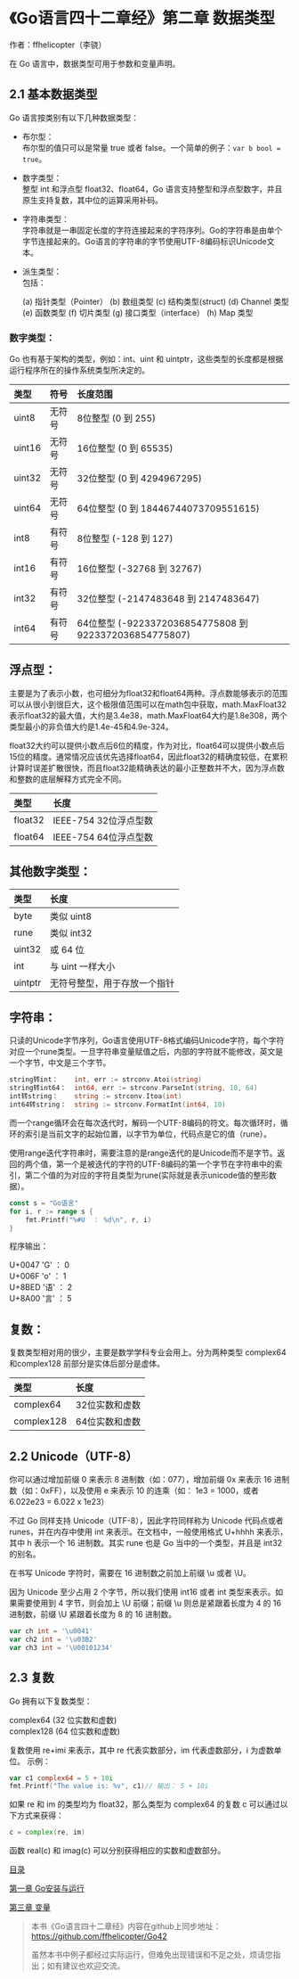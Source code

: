 # 《Go语言四十二章经》第二章 数据类型

作者：ffhelicopter（李骁）

在 Go 语言中，数据类型可用于参数和变量声明。

## 2.1 基本数据类型

Go 语言按类别有以下几种数据类型：

* 布尔型：<br>
布尔型的值只可以是常量 true 或者 false。一个简单的例子：`var b bool = true`。

* 数字类型：<br>
整型 int 和浮点型 float32、float64，Go 语言支持整型和浮点型数字，并且原生支持复数，其中位的运算采用补码。

* 字符串类型：<br>
字符串就是一串固定长度的字符连接起来的字符序列。Go的字符串是由单个字节连接起来的。Go语言的字符串的字节使用UTF-8编码标识Unicode文本。

* 派生类型：<br>
包括：


    (a) 指针类型（Pointer）
    (b) 数组类型
    (c) 结构类型(struct)
    (d) Channel 类型
    (e) 函数类型
    (f) 切片类型
    (g) 接口类型（interface）
    (h) Map 类型

### 数字类型：

Go 也有基于架构的类型，例如：int、uint 和 uintptr，这些类型的长度都是根据运行程序所在的操作系统类型所决定的。


|类型|符号|长度范围|
|:--|:--|:--|
|uint8    |无符号  |8位整型 (0 到 255)|
|uint16   |无符号 |16位整型 (0 到 65535)|
|uint32   |无符号 |32位整型 (0 到 4294967295)|
|uint64   |无符号 |64位整型 (0 到 18446744073709551615)|
|int8     |有符号  |8位整型 (-128 到 127)|
|int16    |有符号 |16位整型 (-32768 到 32767)|
|int32    |有符号 |32位整型 (-2147483648 到 2147483647)|
|int64    |有符号 |64位整型 (-9223372036854775808 到 9223372036854775807)|


## 浮点型：

主要是为了表示小数，也可细分为float32和float64两种。浮点数能够表示的范围可以从很小到很巨大，这个极限值范围可以在math包中获取，math.MaxFloat32表示float32的最大值，大约是3.4e38，math.MaxFloat64大约是1.8e308，两个类型最小的非负值大约是1.4e-45和4.9e-324。


float32大约可以提供小数点后6位的精度，作为对比，float64可以提供小数点后15位的精度。通常情况应该优先选择float64，因此float32的精确度较低，在累积计算时误差扩散很快，而且float32能精确表达的最小正整数并不大，因为浮点数和整数的底层解释方式完全不同。

|类型|长度|
|:--|:--|
|float32  |IEEE-754   32位浮点型数|
|float64  |IEEE-754   64位浮点型数|

## 其他数字类型：

|类型|长度|
|:--|:--|
|byte      |类似 uint8|
|rune      |类似 int32|
|uint32     |或 64 位|
|int        |与 uint 一样大小|
|uintptr    |无符号整型，用于存放一个指针|

## 字符串：
只读的Unicode字节序列，Go语言使用UTF-8格式编码Unicode字符，每个字符对应一个rune类型。一旦字符串变量赋值之后，内部的字符就不能修改，英文是一个字节，中文是三个字节。

```go
string转int：    int, err := strconv.Atoi(string)
string转int64：  int64, err := strconv.ParseInt(string, 10, 64)
int转string：    string := strconv.Itoa(int)
int64转string：  string := strconv.FormatInt(int64, 10)
```

而一个range循环会在每次迭代时，解码一个UTF-8编码的符文。每次循环时，循环的索引是当前文字的起始位置，以字节为单位，代码点是它的值（rune）。

使用range迭代字符串时，需要注意的是range迭代的是Unicode而不是字节。返回的两个值，第一个是被迭代的字符的UTF-8编码的第一个字节在字符串中的索引，第二个值的为对应的字符且类型为rune(实际就是表示unicode值的整形数据）。

```go
const s = "Go语言"
for i, r := range s {
	fmt.Printf("%#U  ： %d\n", r, i)
}
```
程序输出：

U+0047 'G'   ： 0<br>
U+006F 'o'   ： 1<br>
U+8BED '语'  ： 2<br>
U+8A00 '言'  ： 5<br>

## 复数：
复数类型相对用的很少，主要是数学学科专业会用上。分为两种类型 complex64和complex128 前部分是实体后部分是虚体。

|类型|长度|
|:--|:--|
|complex64   |32位实数和虚数|
|complex128   |64位实数和虚数|

## 2.2 Unicode（UTF-8）

你可以通过增加前缀 0 来表示 8 进制数（如：077），增加前缀 0x 来表示 16 进制数（如：0xFF），以及使用 e 来表示 10 的连乘（如： 1e3 = 1000，或者 6.022e23 = 6.022 x 1e23）

不过 Go 同样支持 Unicode（UTF-8），因此字符同样称为 Unicode 代码点或者 runes，并在内存中使用 int 来表示。在文档中，一般使用格式 U+hhhh 来表示，其中 h 表示一个 16 进制数。其实 rune 也是 Go 当中的一个类型，并且是 int32 的别名。

在书写 Unicode 字符时，需要在 16 进制数之前加上前缀 \u 或者 \U。

因为 Unicode 至少占用 2 个字节，所以我们使用 int16 或者 int 类型来表示。如果需要使用到 4 字节，则会加上 \U 前缀；前缀 \u 则总是紧跟着长度为 4 的 16 进制数，前缀 \U 紧跟着长度为 8 的 16 进制数。

```go
var ch int = '\u0041'
var ch2 int = '\u03B2'
var ch3 int = '\U00101234'
```

## 2.3 复数
Go 拥有以下复数类型：

complex64 (32 位实数和虚数)<br>
complex128 (64 位实数和虚数)<br>

复数使用 re+imi 来表示，其中 re 代表实数部分，im 代表虚数部分，i 为虚数单位。
示例：

```go
var c1 complex64 = 5 + 10i
fmt.Printf("The value is: %v", c1)// 输出： 5 + 10i
```
如果 re 和 im 的类型均为 float32，那么类型为 complex64 的复数 c 可以通过以下方式来获得：

```go
c = complex(re, im)
```
函数 real(c) 和 imag(c) 可以分别获得相应的实数和虚数部分。

 

[目录](https://github.com/ffhelicopter/Go42/blob/master/SUMMARY.md)

[第一章 Go安装与运行](https://github.com/ffhelicopter/Go42/blob/master/content/42_01_install.md)

[第三章 变量](https://github.com/ffhelicopter/Go42/blob/master/content/42_03_var.md)



>本书《Go语言四十二章经》内容在github上同步地址：https://github.com/ffhelicopter/Go42
>
>
>虽然本书中例子都经过实际运行，但难免出现错误和不足之处，烦请您指出；如有建议也欢迎交流。
